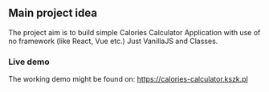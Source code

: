 ## Main project idea

The project aim is to build simple Calories Calculator Application with use of no framework (like React, Vue etc.)
Just VanillaJS and Classes.

### Live demo

The working demo might be found on:
https://calories-calculator.kszk.pl
